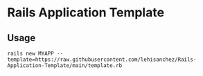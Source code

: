 # Rails Application Template

## Usage

```
rails new MYAPP --template=https://raw.githubusercontent.com/lehisanchez/Rails-Application-Template/main/template.rb
```
